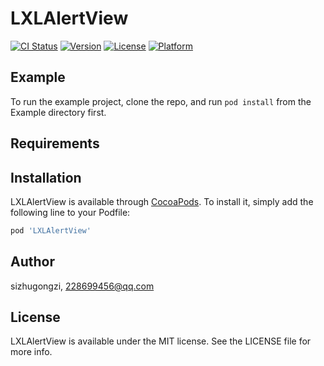 # LXLAlertView

[![CI Status](https://img.shields.io/travis/sizhugongzi/LXLAlertView.svg?style=flat)](https://travis-ci.org/sizhugongzi/LXLAlertView)
[![Version](https://img.shields.io/cocoapods/v/LXLAlertView.svg?style=flat)](https://cocoapods.org/pods/LXLAlertView)
[![License](https://img.shields.io/cocoapods/l/LXLAlertView.svg?style=flat)](https://cocoapods.org/pods/LXLAlertView)
[![Platform](https://img.shields.io/cocoapods/p/LXLAlertView.svg?style=flat)](https://cocoapods.org/pods/LXLAlertView)

## Example

To run the example project, clone the repo, and run `pod install` from the Example directory first.

## Requirements

## Installation

LXLAlertView is available through [CocoaPods](https://cocoapods.org). To install
it, simply add the following line to your Podfile:

```ruby
pod 'LXLAlertView'
```

## Author

sizhugongzi, 228699456@qq.com

## License

LXLAlertView is available under the MIT license. See the LICENSE file for more info.
